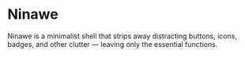 # Ninawe
Ninawe is a minimalist shell that strips away distracting buttons, icons, badges, and other clutter — leaving only the essential functions.
